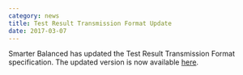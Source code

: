 ```yaml
---
category: news
title: Test Result Transmission Format Update
date: 2017-03-07
---
```

Smarter Balanced has updated the Test Result Transmission Format specification.  The updated version is now available [here](http://www.smarterapp.org/documents/TestResultsTransmissionFormat.pdf).